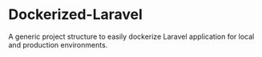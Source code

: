 # Dockerized-Laravel
A generic project structure to easily dockerize Laravel application for local and production environments.

# 